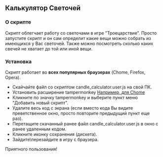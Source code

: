 ## Калькулятор Светочей

### О скрипте

Скрипт облегчает работу со светочами в игре "Троецарствие". Просто запустите скрипт и он сам определит какие вещи можно собрать из имеющихся у Вас светочей.
Также можно посмотреть сколько каких свечей не хватает до той или иной вещи.

### Установка
Скрипт работает во **всех популярных браузерах** (Chome, Firefox, Opera).

* Скайчайте файл со скриптом candle_calculator.user.js на свой ПК. 
* Установить расширение tampermonkey [Например, для Chome](https://chrome.google.com/webstore/detail/tampermonkey/dhdgffkkebhmkfjojejmpbldmpobfkfo?hl=ru)
* Кликните по значку tampermonkey и выберите пункт меню "Добавить новый скрипт".
* Удалите весь код с экрана (если вместо кода Вы видите преветственное окно, просто повторите предыдущий пункт еще раз).
* Перетащите скачанный ранее файл candle_calculator.user.js в окно с ранее удаленным кодом.
* Кликните иконку сохранения (дискета).
* Зайдите\перезайдите в игру с браузера.

Приятного пользования!